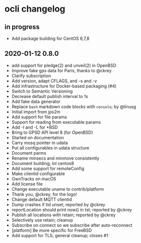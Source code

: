 # ocli changelog

## in progress
- Add package building for CentOS 6,7,8

## 2020-01-12 0.8.0
- add support for pledge(2) and unveil(2) in OpenBSD
- Improve fake gps data for Paris, thanks to @ckrey
- Clarify subscription
- Add version, adapt CFLAGS, and -s and -v
- Add infrastructure for Docker-based packaging (#4)
- Switch to Semantic Versioning
- Decrease default publish interval to 1s
- Add fake data generator
- Replace `bash` markdown code blocks with `console`; by @linusg
- Initial import from jps2m
- Add support for file params
- Support for reading from executable params
- Add -I and -L for *BSD
- Bring to GPSD API level 8 (for OpenBSD)
- Started on documentation
- Carry mosq pointer in udata
- Put all configurables in udata structure
- Document parms
- Rename minsecs and minmove consistently
- Document building; lol centos8
- Add some support for remoteConfig
- Make clientid configurable
- OwnTracks on macOS
- Add license file
- Change executable uname to contrib/platform
- Thank you, @ckrey, for the logo!
- Change default MQTT clientid
- Dump crashes if tid unset; reported by @ckrey
- reportLocation should print now() in tst; reported by @ckrey
- Publish all locations with retain; reported by @ckrey
- Selectively use retain; cleanup
- Subscribe on connect so we subscribe after auto-reconnect
- [platform] Be more specific for FreeBSD
- Add support for TLS; general cleanup; closes #1
